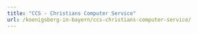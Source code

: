 ```yaml
---
title: "CCS - Christians Computer Service"
url: /koenigsberg-in-bayern/ccs-christians-computer-service/
---
```

